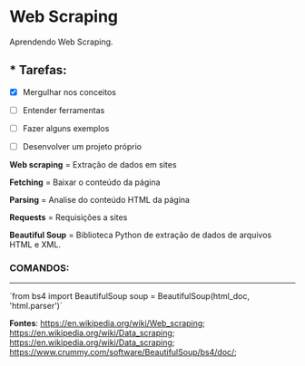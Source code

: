# Web Scraping
 Aprendendo Web Scraping.

## * Tarefas:
- [x] Mergulhar nos conceitos 
- [ ] Entender ferramentas
- [ ] Fazer alguns exemplos
- [ ] Desenvolver um projeto próprio 


**Web scraping** = Extração de dados em sites

**Fetching** = Baixar o conteúdo da página

**Parsing** = Analise do conteúdo HTML da página 

**Requests** = Requisições a sites

**Beautiful Soup** = Biblioteca Python de extração de dados de arquivos HTML e XML.

### **COMANDOS:**
***
´from bs4 import BeautifulSoup
soup = BeautifulSoup(html_doc, 'html.parser')`


**Fontes**: https://en.wikipedia.org/wiki/Web_scraping; https://en.wikipedia.org/wiki/Data_scraping; https://en.wikipedia.org/wiki/Data_scraping; https://www.crummy.com/software/BeautifulSoup/bs4/doc/; 